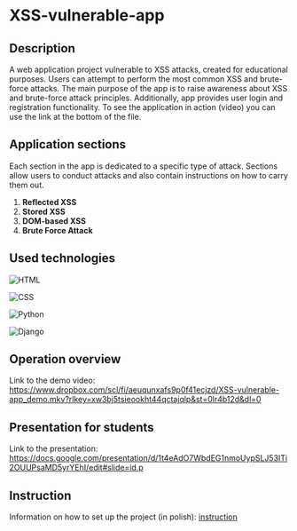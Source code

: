 # XSS-vulnerable-app

## Description
A web application project vulnerable to XSS attacks, created for educational purposes. Users can attempt to perform the most common XSS and brute-force attacks. The main purpose of the app is to raise awareness about XSS and brute-force attack principles. Additionally, app provides user login and registration functionality. To see the application in action (video) you can use the link at the bottom of the file.

## Application sections
Each section in the app is dedicated to a specific type of attack. Sections allow users to conduct attacks and also contain instructions on how to carry them out.

1. **Reflected XSS**
2. **Stored XSS**
3. **DOM-based XSS**
4. **Brute Force Attack**

## Used technologies

![HTML](https://img.shields.io/badge/HTML-5-E34F26?style=for-the-badge&logo=html5&logoColor=white)

![CSS](https://img.shields.io/badge/CSS-239120?&style=for-the-badge&logo=css3&logoColor=white)

![Python](https://img.shields.io/badge/python-3670A0?style=for-the-badge&logo=python&logoColor=ffdd54)

![Django](https://img.shields.io/badge/Django-092E20?style=for-the-badge&logo=django&logoColor=green)

## Operation overview

Link to the demo video: https://www.dropbox.com/scl/fi/aeuqunxafs9p0f41ecjzd/XSS-vulnerable-app_demo.mkv?rlkey=xw3bj5tsieookht44qctajqlp&st=0lr4b12d&dl=0

## Presentation for students

Link to the presentation: https://docs.google.com/presentation/d/1t4eAdO7WbdEG1nmoUypSLJ53ITi2OUUPsaMD5yrYEhI/edit#slide=id.p 

## Instruction

Information on how to set up the project (in polish): [instruction](./INSTRUKCJA.md)

